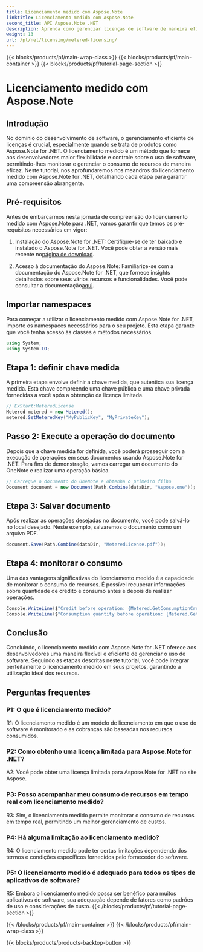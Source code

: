 ```yaml
---
title: Licenciamento medido com Aspose.Note
linktitle: Licenciamento medido com Aspose.Note
second_title: API Aspose.Note .NET
description: Aprenda como gerenciar licenças de software de maneira eficiente com Aspose.Note for .NET por meio de licenciamento medido. Otimize o uso de recursos e controle os custos de forma eficaz.
weight: 13
url: /pt/net/licensing/metered-licensing/
---
```


{{< blocks/products/pf/main-wrap-class >}}
{{< blocks/products/pf/main-container >}}
{{< blocks/products/pf/tutorial-page-section >}}

# Licenciamento medido com Aspose.Note

## Introdução

No domínio do desenvolvimento de software, o gerenciamento eficiente de licenças é crucial, especialmente quando se trata de produtos como Aspose.Note for .NET. O licenciamento medido é um método que fornece aos desenvolvedores maior flexibilidade e controle sobre o uso de software, permitindo-lhes monitorar e gerenciar o consumo de recursos de maneira eficaz. Neste tutorial, nos aprofundaremos nos meandros do licenciamento medido com Aspose.Note for .NET, detalhando cada etapa para garantir uma compreensão abrangente.

## Pré-requisitos

Antes de embarcarmos nesta jornada de compreensão do licenciamento medido com Aspose.Note para .NET, vamos garantir que temos os pré-requisitos necessários em vigor:

1.  Instalação do Aspose.Note for .NET: Certifique-se de ter baixado e instalado o Aspose.Note for .NET. Você pode obter a versão mais recente no[página de download](https://releases.aspose.com/note/net/).

2.  Acesso à documentação do Aspose.Note: Familiarize-se com a documentação do Aspose.Note for .NET, que fornece insights detalhados sobre seus vários recursos e funcionalidades. Você pode consultar a documentação[aqui](https://reference.aspose.com/note/net/).

## Importar namespaces

Para começar a utilizar o licenciamento medido com Aspose.Note for .NET, importe os namespaces necessários para o seu projeto. Esta etapa garante que você tenha acesso às classes e métodos necessários.

```csharp
using System;
using System.IO;
```

## Etapa 1: definir chave medida

A primeira etapa envolve definir a chave medida, que autentica sua licença medida. Esta chave compreende uma chave pública e uma chave privada fornecidas a você após a obtenção da licença limitada.

```csharp
// ExStart:MeteredLicense
Metered metered = new Metered();
metered.SetMeteredKey("MyPublicKey", "MyPrivateKey");
```

## Passo 2: Execute a operação do documento

Depois que a chave medida for definida, você poderá prosseguir com a execução de operações em seus documentos usando Aspose.Note for .NET. Para fins de demonstração, vamos carregar um documento do OneNote e realizar uma operação básica.

```csharp
// Carregue o documento do OneNote e obtenha o primeiro filho
Document document = new Document(Path.Combine(dataDir, "Aspose.one"));
```

## Etapa 3: Salvar documento

Após realizar as operações desejadas no documento, você pode salvá-lo no local desejado. Neste exemplo, salvaremos o documento como um arquivo PDF.

```csharp
document.Save(Path.Combine(dataDir, "MeteredLicense.pdf"));
```

## Etapa 4: monitorar o consumo

Uma das vantagens significativas do licenciamento medido é a capacidade de monitorar o consumo de recursos. É possível recuperar informações sobre quantidade de crédito e consumo antes e depois de realizar operações.

```csharp
Console.WriteLine($"Credit before operation: {Metered.GetConsumptionCredit():F2}");
Console.WriteLine($"Consumption quantity before operation: {Metered.GetConsumptionQuantity():F2}");
```

## Conclusão

Concluindo, o licenciamento medido com Aspose.Note for .NET oferece aos desenvolvedores uma maneira flexível e eficiente de gerenciar o uso de software. Seguindo as etapas descritas neste tutorial, você pode integrar perfeitamente o licenciamento medido em seus projetos, garantindo a utilização ideal dos recursos.

## Perguntas frequentes

### P1: O que é licenciamento medido?

R1: O licenciamento medido é um modelo de licenciamento em que o uso do software é monitorado e as cobranças são baseadas nos recursos consumidos.

### P2: Como obtenho uma licença limitada para Aspose.Note for .NET?

A2: Você pode obter uma licença limitada para Aspose.Note for .NET no site Aspose.

### P3: Posso acompanhar meu consumo de recursos em tempo real com licenciamento medido?

R3: Sim, o licenciamento medido permite monitorar o consumo de recursos em tempo real, permitindo um melhor gerenciamento de custos.

### P4: Há alguma limitação ao licenciamento medido?

R4: O licenciamento medido pode ter certas limitações dependendo dos termos e condições específicos fornecidos pelo fornecedor do software.

### P5: O licenciamento medido é adequado para todos os tipos de aplicativos de software?

R5: Embora o licenciamento medido possa ser benéfico para muitos aplicativos de software, sua adequação depende de fatores como padrões de uso e considerações de custo.
{{< /blocks/products/pf/tutorial-page-section >}}

{{< /blocks/products/pf/main-container >}}
{{< /blocks/products/pf/main-wrap-class >}}

{{< blocks/products/products-backtop-button >}}
